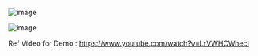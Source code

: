 ![image](https://github.com/user-attachments/assets/bc334fb9-d54a-4b41-94d5-b2f219da1c6c)

![image](https://github.com/user-attachments/assets/8663dd12-cb24-45ee-b798-171393c92341)

Ref Video for Demo : https://www.youtube.com/watch?v=LrVWHCWnecI

